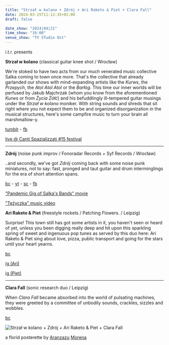 ```yaml
---
title: "Strzał w kolano + Zdrój + Ari Raketo & Piet + Clara Fall"
date: 2024-03-25T11:12:35+01:00
draft: false

date_show: "2024|04|21"
time_show: "16:00"
venue_show: "TV STudio Ost"
---
```


i.t.r. presents

**Strzał w kolano** (classical guitar knee shot / Wrocław)

We're stoked to have two acts from our much venerated music collective Salka coming to town once more. That's the collective that already garlanded our shows with mind-expanding artists like the _Kurws_, the _Przepych_, the _Atol Atol Atol_ or the _Barłóg_. This time our inner worlds will be perfused by Jakub Majchrzak (whom you know from the aforementioned _Kurws_ or from _Życia Żółć_) and his befuddlingly ill-tempered guitar musings under the _Strzał w kolano_ moniker. With string sounds and shreds that sit right where you not expect them to be and organized disorganization in the musical structures, here's some campfire music to turn your brain all marshmallow-y.

[tumblr](https://jakubmajchrzak.tumblr.com/music) - [fb](https://www.facebook.com/jakub.majchrzak.sound.video)

[live @ Canti Spazializzati #15 festival](https://youtu.be/mbf22n50GJQ)

---

**Zdrój** (noise punk improv / Fonoradar Records + Syf Records / Wrocław)

..and secondly, we've got _Zdrój_ coming back with some noise punk miniatures, not to say: fast, pronged and taut guitar and drum interminglings for the era of short attention spans.

[bc](https://zdroj.bandcamp.com/) - [yt](https://www.youtube.com/playlist?list=PLWHAuT4TINmWSDfhzWqP_zzivvOFwaccj) - [sc](https://soundcloud.com/zdroj/sets) - [fb](https://www.facebook.com/zdrojband)

["Pandemic Gig of Salka's Bands" movie](https://www.youtube.com/watch?v=xp6VyrvAQcs)

["Tężyczka" music video](https://www.youtube.com/watch?v=E0YnLSR1yco)

**Ari Raketo & Piet** (freestyle rockets / Patching Flowers. / Leipzig)

Surprise! This town still has got some artists in it, you haven't seen or heard of yet, unless you been digging really deep and hit upon this sparkling spring of sweet and ingenuous pop tunes as served by this duo here: Ari Raketo & Piet sing about love, pizza, public transport and going for the stars until your heart yearns.

[bc](https://ariraketo.bandcamp.com)

[ig (Ari)](https://www.instagram.com/ari_raketo/)

[ig (Piet)](https://www.instagram.com/piets_____________________/)

---

**Clara Fall** (sonic research duo / Leipzig)

When _Clara Fall_ became absorbed into the world of pulsating machines, they were greeted by a committee of unbodily sounds, crackles, sizzles and wobbles.

[bc](https://soundcloud.com/klarerfall)

![Strzał w kolano + Zdrój + Ari Raketo & Piet + Clara Fall](../../posters/2024-04-21.jpg)

a florid posterette by [Aranzazu](https://aranzazumoena.com/) [Morena](https://www.instagram.com/aranzazumoena)
